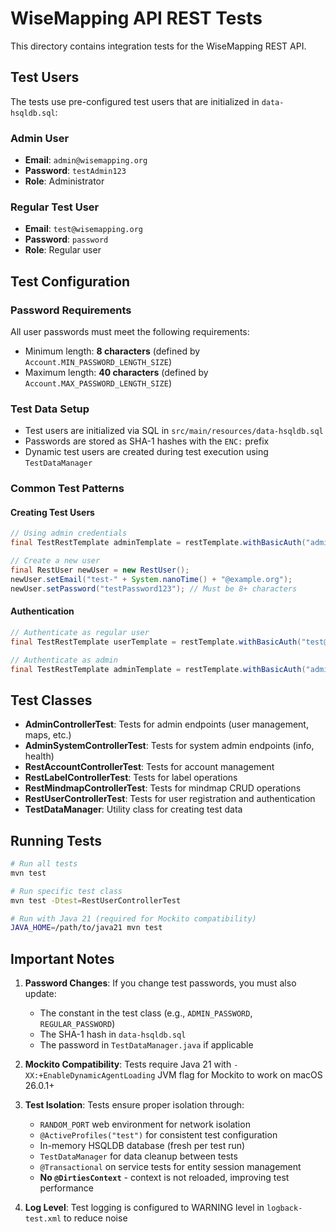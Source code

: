 # WiseMapping API REST Tests

This directory contains integration tests for the WiseMapping REST API.

## Test Users

The tests use pre-configured test users that are initialized in `data-hsqldb.sql`:

### Admin User
- **Email**: `admin@wisemapping.org`
- **Password**: `testAdmin123`
- **Role**: Administrator

### Regular Test User
- **Email**: `test@wisemapping.org`
- **Password**: `password`
- **Role**: Regular user

## Test Configuration

### Password Requirements
All user passwords must meet the following requirements:
- Minimum length: **8 characters** (defined by `Account.MIN_PASSWORD_LENGTH_SIZE`)
- Maximum length: **40 characters** (defined by `Account.MAX_PASSWORD_LENGTH_SIZE`)

### Test Data Setup
- Test users are initialized via SQL in `src/main/resources/data-hsqldb.sql`
- Passwords are stored as SHA-1 hashes with the `ENC:` prefix
- Dynamic test users are created during test execution using `TestDataManager`

### Common Test Patterns

#### Creating Test Users
```java
// Using admin credentials
final TestRestTemplate adminTemplate = restTemplate.withBasicAuth("admin@wisemapping.org", "testAdmin123");

// Create a new user
final RestUser newUser = new RestUser();
newUser.setEmail("test-" + System.nanoTime() + "@example.org");
newUser.setPassword("testPassword123"); // Must be 8+ characters
```

#### Authentication
```java
// Authenticate as regular user
final TestRestTemplate userTemplate = restTemplate.withBasicAuth("test@wisemapping.org", "password");

// Authenticate as admin
final TestRestTemplate adminTemplate = restTemplate.withBasicAuth("admin@wisemapping.org", "testAdmin123");
```

## Test Classes

- **AdminControllerTest**: Tests for admin endpoints (user management, maps, etc.)
- **AdminSystemControllerTest**: Tests for system admin endpoints (info, health)
- **RestAccountControllerTest**: Tests for account management
- **RestLabelControllerTest**: Tests for label operations
- **RestMindmapControllerTest**: Tests for mindmap CRUD operations
- **RestUserControllerTest**: Tests for user registration and authentication
- **TestDataManager**: Utility class for creating test data

## Running Tests

```bash
# Run all tests
mvn test

# Run specific test class
mvn test -Dtest=RestUserControllerTest

# Run with Java 21 (required for Mockito compatibility)
JAVA_HOME=/path/to/java21 mvn test
```

## Important Notes

1. **Password Changes**: If you change test passwords, you must also update:
   - The constant in the test class (e.g., `ADMIN_PASSWORD`, `REGULAR_PASSWORD`)
   - The SHA-1 hash in `data-hsqldb.sql`
   - The password in `TestDataManager.java` if applicable

2. **Mockito Compatibility**: Tests require Java 21 with `-XX:+EnableDynamicAgentLoading` JVM flag for Mockito to work on macOS 26.0.1+

3. **Test Isolation**: Tests ensure proper isolation through:
   - `RANDOM_PORT` web environment for network isolation
   - `@ActiveProfiles("test")` for consistent test configuration
   - In-memory HSQLDB database (fresh per test run)
   - `TestDataManager` for data cleanup between tests
   - `@Transactional` on service tests for entity session management
   - **No `@DirtiesContext`** - context is not reloaded, improving test performance

4. **Log Level**: Test logging is configured to WARNING level in `logback-test.xml` to reduce noise

